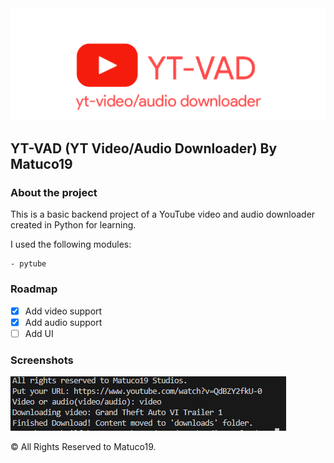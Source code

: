 <center> <img src="Images/logo.png" > </center>



<h2> YT-VAD (YT Video/Audio Downloader) By Matuco19  </h2>

<h3> About the project </h3>

This is a basic backend project of a YouTube video and audio downloader created in Python for learning. 

I used the following modules: 

```
- pytube
```

<h3> Roadmap </h3>

-[x] Add video support
-[x] Add audio support
-[ ] Add UI

<h3> Screenshots </h3>

<img src="Images/ytvadScreenshot.png" >



&copy; All Rights Reserved to Matuco19.
